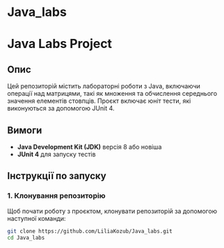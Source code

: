 # Java_labs
# Java Labs Project

## Опис

Цей репозиторій містить лабораторні роботи з Java, включаючи операції над матрицями, такі як множення та обчислення середнього значення елементів стовпців. Проєкт включає юніт тести, які виконуються за допомогою JUnit 4.

## Вимоги

- **Java Development Kit (JDK)** версія 8 або новіша
- **JUnit 4** для запуску тестів

## Інструкції по запуску

### 1. Клонування репозиторію

Щоб почати роботу з проєктом, клонувати репозиторій за допомогою наступної команди:

```bash
git clone https://github.com/LiliaKozub/Java_labs.git
cd Java_labs
